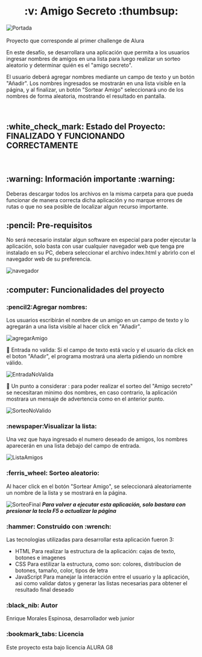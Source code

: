 <h1 align="center"> :v: Amigo Secreto :thumbsup: </h1>

![Portada](https://github.com/user-attachments/assets/524a257f-f981-492e-bc32-b52f67454eb0)
<br><br>
Proyecto que corresponde al primer challenge de Alura  

En este desafío, se desarrollara una aplicación que permita a los usuarios ingresar nombres de amigos en una lista para luego realizar un sorteo aleatorio y determinar quién es el "amigo secreto".

El usuario deberá agregar nombres mediante un campo de texto y un botón "Añadir". Los nombres ingresados se mostrarán en una lista visible en la página, y al finalizar, un botón "Sortear Amigo" seleccionará uno de los nombres de forma aleatoria, mostrando el resultado en pantalla.

<br>

<h2> :white_check_mark: Estado del Proyecto: FINALIZADO Y FUNCIONANDO CORRECTAMENTE </h2>
<br>
<h2> :warning: Información importante :warning:</h2>
 Deberas descargar todos los archivos en la misma carpeta para que pueda funcionar de manera correcta dicha aplicación  y no marque errores de rutas o que no sea posible de localizar algun recurso importante. 

<br>

<h2> :pencil: Pre-requisitos </h2>
No será necesario instalar algun software en especial para poder ejecutar la aplicación, solo basta con usar cualquier navegador web que tenga pre instalado en su PC, debera seleccionar el archivo index.html y abrirlo con el navegador web de su preferencia.

![navegador](https://github.com/user-attachments/assets/148ab4f6-0d09-4e78-99c8-4db9797872d5)



<h2> :computer: Funcionalidades del proyecto </h2>

<h3> :pencil2:Agregar nombres:</h3> Los usuarios escribirán el nombre de un amigo en un campo de texto y lo agregarán a una lista visible al hacer click en "Añadir".
<br>

![agregarAmigo](https://github.com/user-attachments/assets/980eedd7-f34b-4bbe-84f2-e2a17caec6c0)


:no_entry_sign: Entrada no valida: Si el campo de texto está vacío y el usuario da click en el boton "Añadir", el programa mostrará una alerta pidiendo un nombre válido.

![EntradaNoValida](https://github.com/user-attachments/assets/d7b24720-8a11-42d5-951d-ea06322f7cb5)

:no_entry_sign: Un punto a considerar : para poder realizar el sorteo del "Amigo secreto" se necesitaran minimo dos nombres, en caso contrario, la aplicación mostrara un 
                mensaje de advertencia como en el anterior punto.

![SorteoNoValido](https://github.com/user-attachments/assets/f686bf1c-fcd0-40f6-8ae1-99b1b0817cc3)

<h3> :newspaper:Visualizar la lista:</h3> Una vez que haya ingresado el numero deseado de amigos, los nombres aparecerán en una lista debajo del campo de entrada.

![ListaAmigos](https://github.com/user-attachments/assets/bc2f2f93-f0ca-493c-b4e9-de378e9dedc2)

<h3> :ferris_wheel: Sorteo aleatorio: </h3> Al hacer click en el botón "Sortear Amigo", se seleccionará aleatoriamente un nombre de la lista y se mostrará en la página.

![SorteoFinal](https://github.com/user-attachments/assets/8a052de3-dcee-4149-9f05-05ff2f5235e7)
<strong>  <em>  Para volver a ejecutar esta aplicación, solo bastara con presionar la tecla F5 o actualizar la página </em> </strong>

<h3> :hammer: Construido con :wrench: </h3>
Las tecnologias utilizadas para desarrollar esta aplicación fueron 3:
<ul>
 <li> HTML Para realizar la estructura de la aplicación: cajas de texto, botones e imagenes</li>
 <li> CSS Para estilizar la estructura, como son: colores, distribucíon de botones, tamaño, color, tipos de letra</li>
 <li> JavaScript Para manejar la interacción entre el usuario y la aplicación, asi como validar datos y generar las listas necesarias para obtener el resultado final deseado</li>
</ul>

<h3> :black_nib: Autor</h3>
Enrique Morales Espinosa, desarrollador web junior 

<h3> :bookmark_tabs: Licencia</h3>
Este proyecto esta bajo licencia ALURA G8


